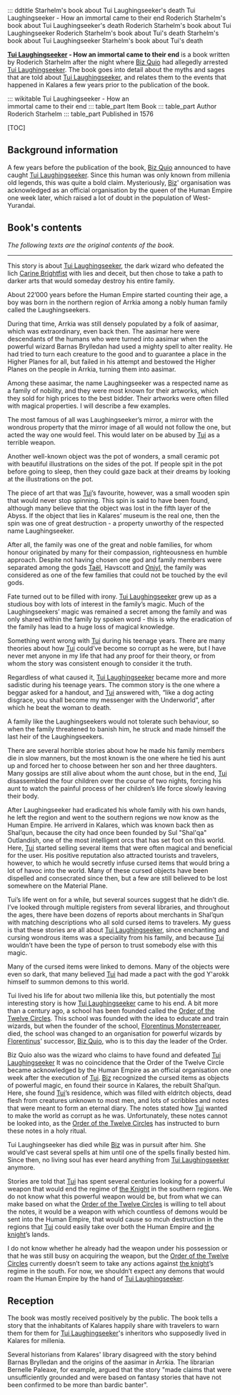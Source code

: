 ::: ddtitle Starhelm's book about Tui Laughingseeker's death
    Tui Laughingseeker - How an immortal came to their end
    Roderich Starhelm's book about Tui Laughingseeker's death
    Roderich Starhelm's book about Tui Laughingseeker
    Roderich Starhelm's book about Tui's death
    Starhelm's book about Tui Laughingseeker
    Starhelm's book about Tui's death

**[Tui Laughingseeker](tui-laughingseeker.md) - How an immortal came to their end** is a book written by Roderich Starhelm after the night where [Biz Quio](biz-quio.md) had allegedly arrested [Tui Laughingseeker](tui-laughingseeker.md). The book goes into detail about the myths and sages that are told about [Tui Laughingseeker](tui-laughingseeker.md), and relates them to the events that happened in Kalares a few years prior to the publication of the book.

::: wikitable Tui Laughingseeker - How an <br> immortal came to their end
    ::: table_part Item
        Book
    ::: table_part Author
        Roderich Starhelm
    ::: table_part Published in
        1576

[TOC]

## Background information

A few years before the publication of the book, [Biz Quio](biz-quio.md) announced to have caught [Tui Laughingseeker](tui-laughingseeker.md). Since this human was only known from millenia old legends, this was quite a bold claim. Mysteriously, [Biz](biz-quio.md)' organisation was acknowledged as an official organisation by the queen of the Human Empire one week later, which raised a lot of doubt in the population of West-Yurandai.



## Book's contents

_The following texts are the original contents of the book._

---

This story is about [Tui Laughingseeker](tui-laughingseeker.md), the dark wizard who defeated the lich [Carine Brightfist](carine-brightfist.md) with lies and deceit, but then chose to take a path to darker arts that would someday destroy his entire family.

About 22’000 years before the Human Empire started counting their age, a boy was born in the northern region of Arrkia among a nobly human family called the Laughingseekers.

During that time, Arrkia was still densely populated by a folk of aasimar, which was extraordinary, even back then. The aasimar here were descendants of the humans who were turned into aasimar when the powerful wizard Barnas Brylledan had used a mighty spell to alter reality. He had tried to turn each creature to the good and to guarantee a place in the Higher Planes for all, but failed in his attempt and bestowed the Higher Planes on the people in Arrkia, turning them into aasimar.

Among these aasimar, the name Laughingseeker was a respected name as a family of nobility, and they were most known for their artworks, which they sold for high prices to the best bidder. Their artworks were often filled with magical properties. I will describe a few examples.

The most famous of all was Laughingseeker’s mirror, a mirror with the wondrous property that the mirror image of all would not follow the one, but acted the way one would feel. This would later on be abused by [Tui](tui-laughingseeker.md) as a terrible weapon.

Another well-known object was the pot of wonders, a small ceramic pot with beautiful illustrations on the sides of the pot. If people spit in the pot before going to sleep, then they could gaze back at their dreams by looking at the illustrations on the pot.

The piece of art that was [Tui](tui-laughingseeker.md)’s favourite, however, was a small wooden spin that would never stop spinning. This spin is said to have been found, although many believe that the object was lost in the fifth layer of the Abyss. If the object that lies in Kalares’ museum is the real one, then the spin was one of great destruction - a property unworthy of the respected name Laughingseeker.

After all, the family was one of the great and noble families, for whom honour originated by many for their compassion, righteousness en humble approach. Despite not having chosen one god and family members were separated among the gods [Taël](tael.md), Havscott and [Onjyl](onjyl.md), the family was considered as one of the few families that could not be touched by the evil gods.

Fate turned out to be filled with irony. [Tui Laughingseeker](tui-laughingseeker.md) grew up as a studious boy with lots of interest in the family’s magic. Much of the Laughingseekers’ magic was remained a secret among the family and was only shared within the family by spoken word - this is why the eradication of the family has lead to a huge loss of magical knowledge.

Something went wrong with [Tui](tui-laughingseeker.md) during his teenage years. There are many theories about how [Tui](tui-laughingseeker.md) could’ve become so corrupt as he were, but I have never met anyone in my life that had any proof for their theory, or from whom the story was consistent enough to consider it the truth.

Regardless of what caused it, [Tui Laughingseeker](tui-laughingseeker.md) became more and more sadistic during his teenage years. The common story is the one where a beggar asked for a handout, and [Tui](tui-laughingseeker.md) answered with, “like a dog acting disgrace, you shall become my messenger with the Underworld”, after which he beat the woman to death.

A family like the Laughingseekers would not tolerate such behaviour, so when the family threatened to banish him, he struck and made himself the last heir of the Laughingseekers.

There are several horrible stories about how he made his family members die in slow manners, but the most known is the one where he tied his aunt up and forced her to choose between her son and her three daughters. Many gossips are still alive about whom the aunt chose, but in the end, [Tui](tui-laughingseeker.md) disassembled the four children over the course of two nights, forcing his aunt to watch the painful process of her children’s life force slowly leaving their body.

After Laughingseeker had eradicated his whole family with his own hands, he left the region and went to the southern regions we now know as the Human Empire. He arriverd in Kalares, which was known back then as Shal’qun, because the city had once been founded by Sul "Shal'qa" Outlandish, one of the most intelligent orcs that has set foot on this world. Here, [Tui](tui-laughingseeker.md) started selling several items that were often magical and beneficial for the user. His positive reputation also attracted tourists and travelers, however, to which he would secretly infuse cursed items that would bring a lot of havoc into the world. Many of these cursed objects have been dispelled and consecrated since then, but a few are still believed to be lost somewhere on the Material Plane.

Tui’s life went on for a while, but several sources suggest that he didn’t die. I’ve looked through multiple registers from several libraries, and throughout the ages, there have been dozens of reports about merchants in Shal’qun with matching descriptions who all sold cursed items to travelers. My guess is that these stories are all about [Tui Laughingseeker](tui-laughingseeker.md), since enchanting and cursing wondrous items was a speciality from his family, and because [Tui](tui-laughingseeker.md) wouldn’t have been the type of person to trust somebody else with this magic.

Many of the cursed items were linked to demons. Many of the objects were even so dark, that many believed [Tui](tui-laughingseeker.md) had made a pact with the god Y'arokk himself to summon demons to this world.

Tui lived his life for about two millenia like this, but potentially the most interesting story is how [Tui Laughingseeker](tui-laughingseeker.md) came to his end. A bit more than a century ago, a school has been founded called the [Order of the Twelve Circles](order-of-the-twelve-circles.md). This school was founded with the idea to educate and train wizards, but when the founder of the school, [Florentinus Monsterreaper](florentinus-monsterreaper.md), died, the school was changed to an organisation for powerful wizards by [Florentinus](florentinus-monsterreaper.md)’ successor, [Biz Quio](biz-quio.md), who is to this day the leader of the Order.

Biz Quio also was the wizard who claims to have found and defeated [Tui Laughingseeker](tui-laughingseeker.md) It was no coincidence that the Order of the Twelve Circle became acknowledged by the Human Empire as an official organisation one week after the execution of [Tui](tui-laughingseeker.md). [Biz](biz-quio.md) recognized the cursed items as objects of powerful magic, en found their source in Kalares, the rebuilt Shal’qun. Here, she found [Tui](tui-laughingseeker.md)’s residence, which was filled with eldritch objects, dead flesh from creatures unknown to most men, and lots of scribbles and notes that were meant to form an eternal diary. The notes stated how [Tui](tui-laughingseeker.md) wanted to make the world as corrupt as he was. Unfortunately, these notes cannot be looked into, as the [Order of the Twelve Circles](order-of-the-twelve-circles.md) has instructed to burn these notes in a holy ritual.

Tui Laughingseeker has died while [Biz](biz-quio.md) was in pursuit after him. She would’ve cast several spells at him until one of the spells finally bested him. Since then, no living soul has ever heard anything from [Tui Laughingseeker](tui-laughingseeker.md) anymore.

Stories are told that [Tui](tui-laughingseeker.md) has spent several centuries looking for a powerful weapon that would end the regime of [the Knight](the-knight.md) in the southern regions. We do not know what this powerful weapon would be, but from what we can make based on what the [Order of the Twelve Circles](order-of-the-twelve-circles.md) is willing to tell about the notes, it would be a weapon with which countless of demons would be sent into the Human Empire, that would cause so mcuh destruction in the regions that [Tui](tui-laughingseeker.md) could easily take over both the Human Empire and [the knight](the-knight.md)’s lands.

I do not know whether he already had the weapon under his possession or that he was still busy on acquiring the weapon, but the [Order of the Twelve Circles](order-of-the-twelve-circles.md) currently doesn’t seem to take any actions against [the knight](the-knight.md)’s regime in the south. For now, we shouldn’t expect any demons that would roam the Human Empire by the hand of [Tui Laughingseeker](tui-laughingseeker.md).

## Reception

The book was mostly received positively by the public. The book tells a story that the inhabitants of Kalares happily share with travelers to warn them for them for [Tui Laughingseeker](tui-laughingseeker.md)'s inheritors who supposedly lived in Kalares for millenia.

Several historians from Kalares' library disagreed with the story behind Barnas Brylledan and the origins of the aasimar in Arrkia. The librarian Bernelle Paleaxe, for example, argued that the story "made claims that were unsufficiently grounded and were based on fantasy stories that have not been confirmed to be more than bardic banter".

